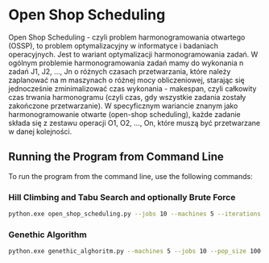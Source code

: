 # Open Shop Scheduling

Open Shop Scheduling - czyli problem harmonogramowania otwartego (OSSP), to problem optymalizacyjny w informatyce i badaniach operacyjnych. Jest to wariant optymalizacji harmonogramowania zadań. W ogólnym problemie harmonogramowania zadań mamy do wykonania n zadań J1, J2, ..., Jn o różnych czasach przetwarzania, które należy zaplanować na m maszynach o różnej mocy obliczeniowej, starając się jednocześnie zminimalizować czas wykonania - makespan, czyli całkowity czas trwania harmonogramu (czyli czas, gdy wszystkie zadania zostały zakończone przetwarzanie). W specyficznym wariancie znanym jako harmonogramowanie otwarte (open-shop scheduling), każde zadanie składa się z zestawu operacji O1, O2, ..., On, które muszą być przetwarzane w danej kolejności.

## Running the Program from Command Line

To run the program from the command line, use the following commands:

### Hill Climbing and Tabu Search and optionally Brute Force

```bash
python.exe open_shop_scheduling.py --jobs 10 --machines 5 --iterations 1000 --tabu_size 1000 --full_search True
```
### Genethic Algorithm

```bash
python.exe genethic_alghoritm.py --machines 5 --jobs 10 --pop_size 100 --num_generations 100 --num_parents 50 --num_offsprings 50 --mutation_rate 0.1 --crossover_points 2   
```
